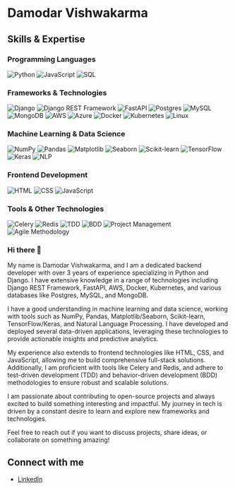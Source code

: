 # Damodar Vishwakarma

## Skills & Expertise

### Programming Languages
![Python](https://img.shields.io/badge/-Python-000?&logo=Python)
![JavaScript](https://img.shields.io/badge/-JavaScript-000?&logo=JavaScript)
![SQL](https://img.shields.io/badge/-SQL-000?&logo=MySQL)

### Frameworks & Technologies
![Django](https://img.shields.io/badge/-Django-000?&logo=Django)
![Django REST Framework](https://img.shields.io/badge/-Django%20REST%20Framework-000?&logo=django)
![FastAPI](https://img.shields.io/badge/-FastAPI-000?&logo=fastapi)
![Postgres](https://img.shields.io/badge/-Postgres-000?&logo=postgresql)
![MySQL](https://img.shields.io/badge/-MySQL-000?&logo=mysql)
![MongoDB](https://img.shields.io/badge/-MongoDB-000?&logo=mongodb)
![AWS](https://img.shields.io/badge/-AWS-000?&logo=Amazon-AWS)
![Azure](https://img.shields.io/badge/-Azure-000?&logo=microsoft-azure)
![Docker](https://img.shields.io/badge/-Docker-000?&logo=docker)
![Kubernetes](https://img.shields.io/badge/-Kubernetes-000?&logo=kubernetes)
![Linux](https://img.shields.io/badge/-Linux-000?&logo=linux)

### Machine Learning & Data Science
![NumPy](https://img.shields.io/badge/-NumPy-000?&logo=numpy)
![Pandas](https://img.shields.io/badge/-Pandas-000?&logo=pandas)
![Matplotlib](https://img.shields.io/badge/-Matplotlib-000?&logo=matplotlib)
![Seaborn](https://img.shields.io/badge/-Seaborn-000?&logo=seaborn)
![Scikit-learn](https://img.shields.io/badge/-Scikit--learn-000?&logo=scikit-learn)
![TensorFlow](https://img.shields.io/badge/-TensorFlow-000?&logo=tensorflow)
![Keras](https://img.shields.io/badge/-Keras-000?&logo=keras)
![NLP](https://img.shields.io/badge/-NLP-000?&logo=natural-language-processing)

### Frontend Development
![HTML](https://img.shields.io/badge/-HTML-000?&logo=html5)
![CSS](https://img.shields.io/badge/-CSS-000?&logo=css3)
![JavaScript](https://img.shields.io/badge/-JavaScript-000?&logo=javascript)

### Tools & Other Technologies
![Celery](https://img.shields.io/badge/-Celery-000?&logo=celery)
![Redis](https://img.shields.io/badge/-Redis-000?&logo=redis)
![TDD](https://img.shields.io/badge/-TDD-000?&logo=testing)
![BDD](https://img.shields.io/badge/-BDD-000?&logo=testing)
![Project Management](https://img.shields.io/badge/-Project%20Management-000?&logo=project-management)
![Agile Methodology](https://img.shields.io/badge/-Agile%20Methodology-000?&logo=agile)

### Hi there 👋

My name is Damodar Vishwakarma, and I am a dedicated backend developer with over 3 years of experience specializing in Python and Django. I have extensive knowledge in a range of technologies including Django REST Framework, FastAPI, AWS, Docker, Kubernetes, and various databases like Postgres, MySQL, and MongoDB.

I have a good understanding in machine learning and data science, working with tools such as NumPy, Pandas, Matplotlib/Seaborn, Scikit-learn, TensorFlow/Keras, and Natural Language Processing. I have developed and deployed several data-driven applications, leveraging these technologies to provide actionable insights and predictive analytics.

My experience also extends to frontend technologies like HTML, CSS, and JavaScript, allowing me to build comprehensive full-stack solutions. Additionally, I am proficient with tools like Celery and Redis, and adhere to test-driven development (TDD) and behavior-driven development (BDD) methodologies to ensure robust and scalable solutions.

I am passionate about contributing to open-source projects and always excited to build something interesting and impactful. My journey in tech is driven by a constant desire to learn and explore new frameworks and technologies.

Feel free to reach out if you want to discuss projects, share ideas, or collaborate on something amazing!

## Connect with me
- [LinkedIn](https://www.linkedin.com/in/damodar-vishwakarma-363b28199/)


